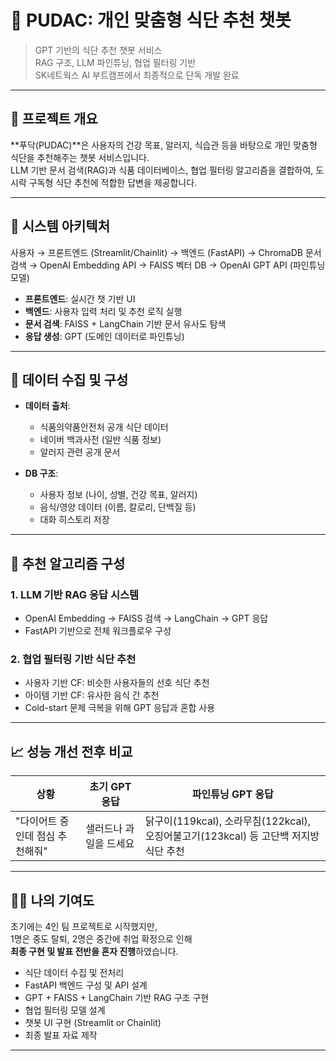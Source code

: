 # 🥗 PUDAC: 개인 맞춤형 식단 추천 챗봇

> GPT 기반의 식단 추천 챗봇 서비스  
> RAG 구조, LLM 파인튜닝, 협업 필터링 기반  
> SK네트웍스 AI 부트캠프에서 최종적으로 단독 개발 완료

---

## 📌 프로젝트 개요

**푸닥(PUDAC)**은 사용자의 건강 목표, 알러지, 식습관 등을 바탕으로 개인 맞춤형 식단을 추천해주는 챗봇 서비스입니다.  
LLM 기반 문서 검색(RAG)과 식품 데이터베이스, 협업 필터링 알고리즘을 결합하여, 도시락 구독형 식단 추천에 적합한 답변을 제공합니다.

---

## 🔧 시스템 아키텍처

사용자 → 프론트엔드 (Streamlit/Chainlit)
→ 백엔드 (FastAPI)
→ ChromaDB 문서 검색
→ OpenAI Embedding API → FAISS 벡터 DB
→ OpenAI GPT API (파인튜닝 모델)

- **프론트엔드**: 실시간 챗 기반 UI  
- **백엔드**: 사용자 입력 처리 및 추천 로직 실행  
- **문서 검색**: FAISS + LangChain 기반 문서 유사도 탐색  
- **응답 생성**: GPT (도메인 데이터로 파인튜닝)

---

## 📂 데이터 수집 및 구성

- **데이터 출처**:
  - 식품의약품안전처 공개 식단 데이터
  - 네이버 백과사전 (일반 식품 정보)
  - 알러지 관련 공개 문서

- **DB 구조**:
  - 사용자 정보 (나이, 성별, 건강 목표, 알러지)
  - 음식/영양 데이터 (이름, 칼로리, 단백질 등)
  - 대화 히스토리 저장

---

## 🤖 추천 알고리즘 구성

### 1. LLM 기반 RAG 응답 시스템
- OpenAI Embedding → FAISS 검색 → LangChain → GPT 응답
- FastAPI 기반으로 전체 워크플로우 구성

### 2. 협업 필터링 기반 식단 추천
- 사용자 기반 CF: 비슷한 사용자들의 선호 식단 추천
- 아이템 기반 CF: 유사한 음식 간 추천
- Cold-start 문제 극복을 위해 GPT 응답과 혼합 사용

---

## 📈 성능 개선 전후 비교

| 상황 | 초기 GPT 응답 | 파인튜닝 GPT 응답 |
|------|----------------|--------------------|
| "다이어트 중인데 점심 추천해줘" | 샐러드나 과일을 드세요 | 닭구이(119kcal), 소라무침(122kcal), 오징어불고기(123kcal) 등 고단백 저지방 식단 추천 |

---

## 👨‍💻 나의 기여도

초기에는 4인 팀 프로젝트로 시작했지만,  
1명은 중도 탈퇴, 2명은 중간에 취업 확정으로 인해  
**최종 구현 및 발표 전반을 혼자 진행**하였습니다.

- 식단 데이터 수집 및 전처리  
- FastAPI 백엔드 구성 및 API 설계  
- GPT + FAISS + LangChain 기반 RAG 구조 구현  
- 협업 필터링 모델 설계  
- 챗봇 UI 구현 (Streamlit or Chainlit)  
- 최종 발표 자료 제작

---

